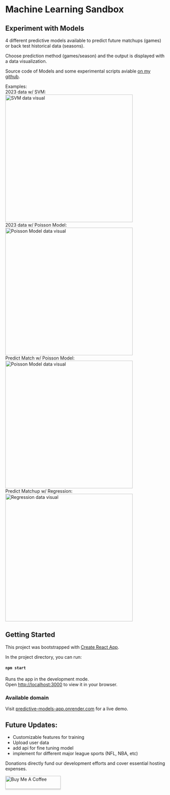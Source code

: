 # Machine Learning Sandbox

## Experiment with Models

4 different predictive models available to predict future matchups (games) or back test historical data (seasons). 

Choose prediction method (games/season) and the output is displayed with a data visualization. 

Source code of Models and some experimental scripts aviable [on my github](https://github.com/MichaelRomeroJr/predictive_models_soccer). 

Examples: <br>
2023 data w/ SVM:<br>
<img src="https://i.imgur.com/Ax8CRyL.png" alt="SVM data visual" width="400"/>
<br>
2023 data w/ Poisson Model:<br>
<img src="https://i.imgur.com/fraVBLg.png" alt="Poisson Model data visual" width="400"/>
<br>
Predict Match w/ Poisson Model:<br>
<img src="https://i.imgur.com/wwsOdHR.png" alt="Poisson Model data visual" width="400"/>
<br>
Predict Matchup w/ Regression:<br>
<img src="https://i.imgur.com/2XE5R5r.png" alt="Regression data visual" width="400"/>
<br>

## Getting Started

This project was bootstrapped with [Create React App](https://github.com/facebook/create-react-app).

In the project directory, you can run:

#### `npm start`

Runs the app in the development mode.\
Open [http://localhost:3000](http://localhost:3000) to view it in your browser.


### Available domain
Visit [predictive-models-app.onrender.com](https://predictive-models-app.onrender.com) for a live demo.

## Future Updates:
- Customizable features for training
- Upload user data
- add api for fine tuning model
- implement for different major league sports (NFL, NBA, etc)

Donations directly fund our development efforts and cover essential hosting expenses.

<a href="https://buymeacoffee.com/michaelromerojr" target="_blank"><img src="https://www.buymeacoffee.com/assets/img/custom_images/orange_img.png" alt="Buy Me A Coffee" style="height: 41px !important;width: 174px !important;box-shadow: 0px 3px 2px 0px rgba(190, 190, 190, 0.5) !important;-webkit-box-shadow: 0px 3px 2px 0px rgba(190, 190, 190, 0.5) !important;" ></a>